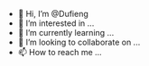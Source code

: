 - 👋 Hi, I’m @Dufieng
- 👀 I’m interested in ...
- 🌱 I’m currently learning ...
- 💞️ I’m looking to collaborate on ...
- 📫 How to reach me ...

<!---
Dufieng/Dufieng is a ✨ special ✨ repository because its `README.md` (this file) appears on your GitHub profile.
You can click the Preview link to take a look at your changes.
--->
